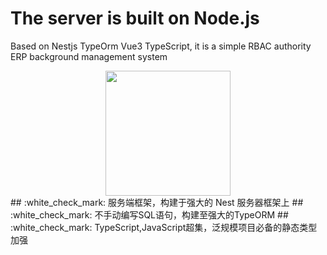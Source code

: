# The server is built on Node.js 
Based on Nestjs TypeOrm Vue3 TypeScript, it is a simple RBAC authority ERP background management system<br/>
<div align=center><a href="https://sm.ms/image/WL6gOIBkDx9aYts" target="_blank"><img src="https://s2.loli.net/2021/12/27/WL6gOIBkDx9aYts.png" width="200"/></a></div>
 ## :white_check_mark: 服务端框架，构建于强大的 Nest 服务器框架上
 ## :white_check_mark: 不手动编写SQL语句，构建至强大的TypeORM
 ## :white_check_mark: TypeScript,JavaScript超集，泛规模项目必备的静态类型加强
